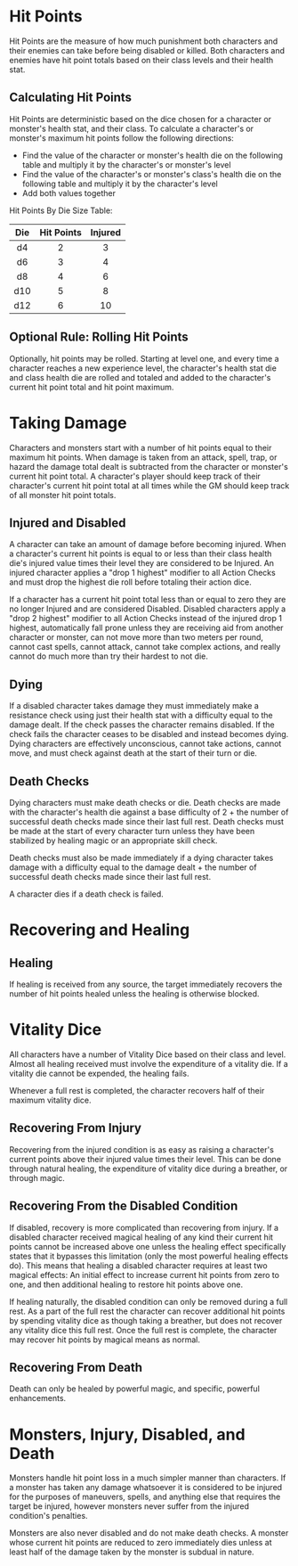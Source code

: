 # Hit Points

Hit Points are the measure of how much punishment both characters and their enemies can take before being disabled or killed. Both characters and enemies have hit point totals based on their class levels and their health stat.

## Calculating Hit Points

Hit Points are deterministic based on the dice chosen for a character or monster's health stat, and their class. To calculate a character's or monster's maximum hit points follow the following directions:

* Find the value of the character or monster's health die on the following table and multiply it by the character's or monster's level
* Find the value of the character's or monster's class's health die on the following table and multiply it by the character's level
* Add both values together

Hit Points By Die Size Table:

| Die |  Hit Points  |   Injured  |
|:---:|:------------:|:----------:|
| d4  |     2        |       3    |
| d6  |     3        |       4    |
| d8  |     4        |       6    |
| d10 |     5        |       8    |
| d12 |     6        |      10    |

## Optional Rule: Rolling Hit Points

Optionally, hit points may be rolled. Starting at level one, and every time a character reaches a new experience level, the character's health stat die and class health die are rolled and totaled and added to the character's current hit point total and hit point maximum.

# Taking Damage

Characters and monsters start with a number of hit points equal to their maximum hit points. When damage is taken from an attack, spell, trap, or hazard the damage total dealt is subtracted from the character or monster's current hit point total. A character's player should keep track of their character's current hit point total at all times while the GM should keep track of all monster hit point totals.

## Injured and Disabled

A character can take an amount of damage before becoming injured. When a character's current hit points is equal to or less than their class health die's injured value times their level they are considered to be Injured. An injured character applies a "drop 1 highest" modifier to all Action Checks and must drop the highest die roll before totaling their action dice.

If a character has a current hit point total less than or equal to zero they are no longer Injured and are considered Disabled. Disabled characters apply a "drop 2 highest" modifier to all Action Checks instead of the injured drop 1 highest, automatically fall prone unless they are receiving aid from another character or monster, can not move more than two meters per round, cannot cast spells, cannot attack, cannot take complex actions, and really cannot do much more than try their hardest to not die.

## Dying

If a disabled character takes damage they must immediately make a resistance check using just their health stat with a difficulty equal to the damage dealt. If the check passes the character remains disabled. If the check fails the character ceases to be disabled and instead becomes dying. Dying characters are effectively unconscious, cannot take actions, cannot move, and must check against death at the start of their turn or die.

## Death Checks

Dying characters must make death checks or die. Death checks are made with the character's health die against a base difficulty of 2 + the number of successful death checks made since their last full rest. Death checks must be made at the start of every character turn unless they have been stabilized by healing magic or an appropriate skill check.

Death checks must also be made immediately if a dying character takes damage with a difficulty equal to the damage dealt + the number of successful death checks made since their last full rest.

A character dies if a death check is failed.

# Recovering and Healing

## Healing

If healing is received from any source, the target immediately recovers the number of hit points healed unless the healing is otherwise blocked.

# Vitality Dice

All characters have a number of Vitality Dice based on their class and level. Almost all healing received must involve the expenditure of a vitality die. If a vitality die cannot be expended, the healing fails.

Whenever a full rest is completed, the character recovers half of their maximum vitality dice.

## Recovering From Injury

Recovering from the injured condition is as easy as raising a character's current points above their injured value times their level. This can be done through natural healing, the expenditure of vitality dice during a breather, or through magic.

## Recovering From the Disabled Condition

If disabled, recovery is more complicated than recovering from injury. If a disabled character received magical healing of any kind their current hit points cannot be increased above one unless the healing effect specifically states that it bypasses this limitation (only the most powerful healing effects do). This means that healing a disabled character requires at least two magical effects: An initial effect to increase current hit points from zero to one, and then additional healing to restore hit points above one.

If healing naturally, the disabled condition can only be removed during a full rest. As a part of the full rest the character can recover additional hit points by spending vitality dice as though taking a breather, but does not recover any vitality dice this full rest. Once the full rest is complete, the character may recover hit points by magical means as normal.

## Recovering From Death

Death can only be healed by powerful magic, and specific, powerful enhancements.

# Monsters, Injury, Disabled, and Death

Monsters handle hit point loss in a much simpler manner than characters. If a monster has taken any damage whatsoever it is considered to be injured for the purposes of maneuvers, spells, and anything else that requires the target be injured, however monsters never suffer from the injured condition's penalties.

Monsters are also never disabled and do not make death checks. A monster whose current hit points are reduced to zero immediately dies unless at least half of the damage taken by the monster is subdual in nature.
